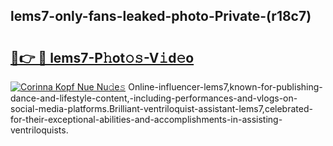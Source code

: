 ## lems7-only-fans​-leaked-photo​-Private-(r18c7)


# <h2><a href="https://mediaupload.pro?title=lems7&ref=git">🔗👉 🔴 lems7-P𝚑ot𝚘𝚜-V𝚒d𝚎o</a></h2>

[![Corinna Kopf Nue Nu𝚍e𝚜](https://i.imgur.com/0qMVB7G.gif)](https://mediaupload.pro?title=lems7&ref=git)
Online-influencer-lems7,known-for-publishing-dance-and-lifestyle-content,-including-performances-and-vlogs-on-social-media-platforms.Brilliant-ventriloquist-assistant-lems7,celebrated-for-their-exceptional-abilities-and-accomplishments-in-assisting-ventriloquists.  